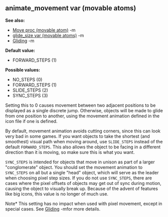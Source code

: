 ## animate_movement var (movable atoms)
**See also:**
*   [Move proc (movable atom)](/ref/atom/movable/proc/Move.md) -m
*   [glide_size var (movable atoms)](/ref/atom/movable/var/glide_size.md) -m
*   [Gliding](/ref/%7Bnotes%7D/gliding.md) -m
<!-- -->
**Default value:**
*   FORWARD_STEPS (1)
<!-- -->
**Possible values:**
*   NO_STEPS (0)
*   FORWARD_STEPS (1)
*   SLIDE_STEPS (2)
*   SYNC_STEPS (3)


Setting this to 0 causes movement between two adjacent
positions to be displayed as a single discrete jump. Otherwise, objects
will be made to glide from one position to another, using the movement
animation defined in the icon file if one is defined. 

By
default, movement animation avoids cutting corners, since this can look
very bad in some games. If you want objects to take the shortest (and
smoothest) visual path when moving around, use `SLIDE_STEPS` instead of
the default `FORWARD_STEPS`. This also allows the object to be facing in
a different direction than it is moving, so make sure this is what you
want. 

`SYNC_STEPS` is intended for objects that move in unison
as part of a larger \"conglomerate\" object. You should set the movement
animation to `SYNC_STEPS` on all but a single \"head\" object, which
will serve as the leader when choosing pixel step sizes. If you do not
use `SYNC_STEPS`, there are cases where the pixel offsets of objects may
get out of sync during motion, causing the object to visually break up.
Because of the advent of features like big icons, this value is no
longer of much use. 

Note* This setting has no impact when used
with pixel movement, except in special cases. See
[Gliding](/ref/%7Bnotes%7D/gliding.md) -mfor more details.
